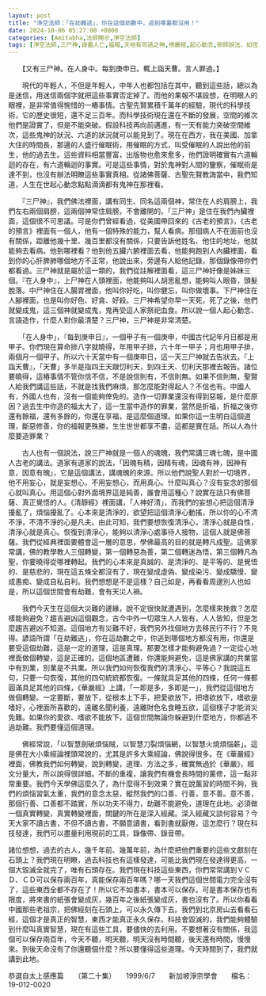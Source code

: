 ```yaml
---
layout: post
title: "浄空法師：「在劫難逃」，你在這個劫數中，逃到哪裏都沒用！"
date: 2024-10-06 05:27:00 +0800
categories: [Amitabha,法師開示,淨空法師]
tags: [淨空法師,三尸神,祿盡人亡,福報,天地有司過之神,楞嚴經,起心動念,邪師說法，如恆河沙,阿彌陀佛,阿彌陀經,西方極樂世界,極樂世界,佛法重實質不重形式,淨土法門,起心動念,念佛,不間斷,老實念佛,蓮花,佛力加持,帶業往生,信願持名,因果,念佛,持戒,身口意,五戒,持戒,果報,懺悔]
---
```


　　【又有三尸神。在人身中。每到庚申日。輒上詣天曹。言人罪過。】        

　　現代的年輕人，不但是年輕人，中年人也都包括在其中，聽到這些話，總以為是迷信，用迷信兩個字就把這些事實否定掉了。而他的果報不堪設想，在明眼人的眼裡，是非常值得惋惜的一樁事情。古聖先賢累積千萬年的經驗，現代的科學技術，它的歷史很短，還不足三百年。而科學技術現在還在不斷的發展，空間的維次他們是證實了，但是不能突破。假設科技再向前邁進，有一天有能力突破空間維次，這些鬼神的狀況、六道的狀況就可以能見到了。現在在西方，我在美國、加拿大住的時間長，那邊的人盛行催眠術，用催眠的方式，叫受催眠的人說出他的前生，他的過去生。這些資料相當豐富，出版物也愈來愈多，他們證明確實有六道輪迴的存在，有六道輪迴的事實。可是這些事情，對於鬼神對人間的鑒察，催眠術是達不到，也沒有辦法明瞭這些事實真相。從諸佛菩薩、古聖先賢教誨當中，我們知道，人生在世起心動念點點滴滴都有鬼神在那裡看。        

　　『三尸神』，我們佛法裡面，講有同生、同名這兩個神，常住在人的肩膀上，我們左右兩個肩膀，這兩個神常住肩膀，不會離開的。「三尸神」是住在我們內臟裡面，這個很不可思議。可是你們曾經看過，從美國帶回來的《古老的預言》，《古老的預言》裡面有一個人，他有一個特殊的能力，幫人看病。那個病人不在面前也沒有關係，距離他幾十里、幾百里都沒有關係，只要告訴他姓名、他住的地址，他就能夠去看病。他到哪裡看？他到他五臟六腑裡面去看，他能夠跑到人內臟裡面，看到你的心肝脾肺哪個地方不正常，他說出來，旁邊有人給他記錄，那個錄像帶你們都看過。三尸神就是屬於這一類的，我們從註解裡面看，這三尸神好像是姊妹三個。『在人身中』，上尸神在人頭裡面，他能夠叫人胡思亂想，能夠叫人眼昏，頭髮脫落。中尸神住在人腸胃裡面，他叫你好吃，叫你健忘，叫你做壞事。下尸神住在人腳裡面，也是叫你好色、好貪、好殺。三尸神希望你早一天死，死了之後，他們就變成鬼，這三個神就變成鬼，鬼再受這人家祭祀血食。所以說一個人起心動念、言語造作，什麼人對你最清楚？三尸神，三尸神是非常清楚。      

　　「在人身中」，『每到庚申日』，一個甲子有一個庚申，中國古代記年月日都是用甲子。你們現在算命排八字就曉得，年用甲子排，六十年一甲子；月也用甲子排，兩個月一個甲子。所以六十天當中有一個庚申日，這一天三尸神就去告狀去。『上詣天曹』，「天曹」多半是指四王天跟忉利天，到四王天、忉利天那裡去報告。諸位要曉得，這樁事情不管你信不信，不是說信則有，不信則無。如果不信則無，聖賢人給我們講這些話，不就是找我們麻煩，那怎麼能對得起人？不信也有。中國人有，外國人也有，沒有一個能夠倖免的。造作一切罪業還沒有得到惡報，是什麼原因？過去生中你造的福太大了，這一生當中造作的罪業，當然是折福，折福之後你還有餘福，還有多餘的，你還在享福，是這麼個道理。如果你這一生明白這個道理，斷惡修善，你的福報更殊勝，生生世世都享不盡，這都是實在話。所以人為什麼要造罪業？      

　　古人也有一個說法，說三尸神就是一個人的魂魄，我們常講三魂七魄，是中國人古老的講法。道家有道家的說法，「因魄有精，因精有魂，因魂有神，因神有意，因意有魄」，它是這個講法，講魂魄的來源。所以他們說聖人對於一切境界，他不用妄心，就是妄想心，不用妄想心，而用真心。什麼叫真心？沒有妄念的那個心就叫真心。用這個心對外面境界這是純善，誰會用這種心？說實在話只有佛菩薩、真正覺悟的人。《清靜經》裡面講，「人神好清」，而我們的妄想心把這個清淨擾亂了，煩惱擾亂了。心本來是清淨的，欲望把這個清淨心動搖，所以你的心不清不淨，不清不淨的心是凡夫。由此可知，我們要想恢復清淨心，清淨心就是自性，清淨心就是真心。恢復到清淨心，能夠以清淨心處事待人接物，這個人就是佛菩薩。我們從經典裡面要體會這一層的意思，學佛最高的目的就是轉凡成聖。這佛家常講，佛的教學教人三個轉變，第一個轉惡為善，第二個轉迷為悟，第三個轉凡為聖，你要曉得從哪裡轉起。我們的心本來是真誠的、是清淨的、是平等的、是覺悟的、是慈悲的，現在這五條全都沒有了，現在變成虛偽、變成染污、變成驕慢、變成愚痴、變成自私自利。我們想想是不是這樣？自己如是，再看看周邊別人也如是，所以這個世間會有劫難，會有天災人禍。      

　　我們今天生在這個大災難的邊緣，說不定很快就遭遇到，怎麼樣來挽救？怎麼樣能夠避免？趨吉避凶這個觀念，古今中外一切眾生人人皆有，人人皆知，但是怎麼趨吉避凶不知道。這個地方有災難不好，我們另外找個地方去移民行不行？不見得。諺語所謂「在劫難逃」，你在這劫數之中，你逃到哪個地方都沒有用，你還是要受這個劫難，這是一定的道理，這是真理。那要怎樣才能夠避免過？一定從心地裡面做個轉變，這是正確的。這個地區遭難，你還能夠避免，這是佛家講的共業當中有別業，別業是不共業。所以我們如何恢復我們的清淨心、平等心？我說這五句，只要一句恢復，其他的四句統統都恢復。一條就具足其他的四條，任何一條都圓滿具足其他的四條，《華嚴經》上講，「一即是多，多即是一」，我們從這個地方做個轉變。一定要斷，要放下，從根本上下手，把愛欲放下，把嗜欲放下，嗜欲是嗜好，心裡面所喜歡的，遠離名聞利養，遠離財色名食睡五欲，這個樣子才能消災免難。如果你的愛欲、嗜欲不能放下，這個世間無論你躲避到什麼地方，你都逃不過劫難。我們要懂這個道理。      

　　佛經常說，「以智慧劍破煩惱賊，以智慧刀裂煩惱網，以智慧火燒煩惱薪」。這是佛在大小乘經論裡頭常說的，尤其是許多大乘經論，佛說得很多。在《華嚴經》裡面，佛教我們如何轉變，說到轉變，道理、方法之多，確實無過於《華嚴》，經文分量大，所以說得很詳細。不斷的重複，讓我們有機會長時間的薰修，這一點非常重要。我們今天學佛這麼久了，為什麼得不到效果？實在說薰習的時間不夠，我們的煩惱習氣太重，我們的意念太惡，縱然我們的口善、行善，意不善。意不善，那個行善、口善都不踏實，所以功夫不得力，劫難不能避免，道理在此地。必須做一個真實轉變，真實轉變裡面，關鍵的所在是深入經藏。深入經藏又談何容易？今天大家不讀古書，不但不讀古書，不願意讀書，看到書就厭倦，這怎麼行？現在科技發達，我們可以盡量利用現前的工具，錄像帶、錄音帶。      

諸位想想，過去的古人，幾千年前、幾萬年前，為什麼把他們重要的這些文獻刻在石頭上？我們現在明瞭，過去科技也有這樣發達，可能比我們現在發達得更高，一個大毀滅全就完了，唯有石頭存在。我們現在科技這些東西，你們常常講到ＶＣＤ、ＣＤ可以保存兩百年，真能保存兩百年嗎？哪一天我們這個世間電力完全沒有了，這些東西全都不存在了！所以它不如書本，書本可以保存。可是書本保存也有限度，將來書的紙張會變成灰，幾百年之後紙張變成灰，書也沒有了。所以你看看中國那些老祖宗，把佛經刻在石頭上，可以永久傳下去。我們到北京房山去看看石經，這個才是真正的智慧，東西才能真正永久保存。科技會毀滅的，我們能夠體驗到什麼叫真實智慧，現在有這些工具，要儘快的去利用。不要想著沒有關係，我這個可以保存兩百年，今天不聽，明天聽，明天沒有時間聽，後天還有時間，慢慢來。到後天命沒有了你還聽個什麼？所以要懂得這些道理。今天時間到了，我們就講到此地。      

恭選自太上感應篇　　（第二十集）　　1999/6/7　　新加坡淨宗學會　　檔名：19-012-0020